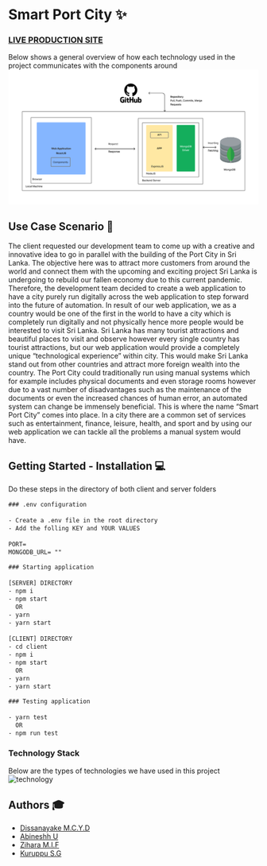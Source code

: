 # Smart Port City :sparkles:
### [LIVE PRODUCTION SITE](https://smart-port-city-fullstack.herokuapp.com/)

Below shows a general overview of how each technology used in the project communicates with the components around
![architecture](Architecture.png)

## Use Case Scenario :palm_tree:

The client requested our development team to come up with a creative and innovative idea to go in parallel with the building of the Port City in Sri Lanka. The objective here was to attract more customers from around the world and connect them with the upcoming and exciting project Sri Lanka is undergoing to rebuild our fallen economy due to this current pandemic. Therefore, the development team decided to create a web application to have a city purely run digitally across the web application to step forward into the future of automation. In result of our web application, we as a country would be one of the first in the world to have a city which is completely run digitally and not physically hence more people would be interested to visit Sri Lanka. Sri Lanka has many tourist attractions and beautiful places to visit and observe however every single country has tourist attractions, but our web application would provide a completely unique “technological experience” within city. This would make Sri Lanka stand out from other countries and attract more foreign wealth into the country. The Port City could traditionally run using manual systems which for example includes physical documents and even storage rooms however due to a vast number of disadvantages such as the maintenance of the documents or even the increased chances of human error, an automated system can change be immensely beneficial. This is where the name “Smart Port City” comes into place. In a city there are a common set of services such as entertainment, finance, leisure, health, and sport and by using our web application we can tackle all the problems a manual system would have.
## Getting Started - Installation :computer: 

Do these steps in the directory of both client and server folders

```
### .env configuration

- Create a .env file in the root directory
- Add the folling KEY and YOUR VALUES

PORT=
MONGODB_URL= ""

```

```
### Starting application

[SERVER] DIRECTORY 
- npm i
- npm start 
  OR
- yarn
- yarn start 

[CLIENT] DIRECTORY
- cd client
- npm i
- npm start 
  OR
- yarn
- yarn start 

```

```
### Testing application

- yarn test
  OR
- npm run test

```

### Technology Stack
Below are the types of technologies we have used in this project
![technology](https://codingthesmartway.com/wp-content/uploads/2019/01/mern_logo.png)

## Authors :mortar_board:
- [Dissanayake M.C.Y.D](https://github.com/Chabbax)
- [Abineshh U](https://github.com/)
- [Zihara M.I.F](https://github.com/Zihara)
- [Kuruppu S.G](https://github.com/)

